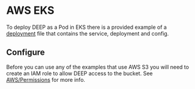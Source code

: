 # AWS EKS

To deploy DEEP as a Pod in EKS there is a provided example of
a [deployment](https://github.com/intergral/deep/tree/master/examples/kubernetes/aws-eks-deployment) file that contains the service, deployment and config.

## Configure

Before you can use any of the examples that use AWS S3 you will need to create an IAM role to allow DEEP access to the
bucket. See [AWS/Permissions](permissions.md) for more info.
